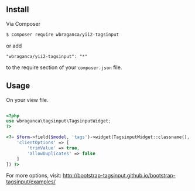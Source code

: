 ## Install

Via Composer

```bash
$ composer require wbraganca/yii2-tagsinput
```

or add

```
"wbraganca/yii2-tagsinput": "*"
```

to the require section of your `composer.json` file.


## Usage

On your view file.

```php

<?php
use wbraganca\tagsinput\TagsinputWidget;
?>

<?= $form->field($model, 'tags')->widget(TagsinputWidget::classname(), [
    'clientOptions' => [
        'trimValue' => true,
        'allowDuplicates' => false
    ]
]) ?>

```

For more options, visit: http://bootstrap-tagsinput.github.io/bootstrap-tagsinput/examples/
